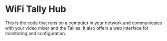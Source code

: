 # WiFi Tally Hub

This is the code that runs on a computer in your network and communicates with 
your video mixer and the Tallies. It also offers a web interface for monitoring
and configuration.


 